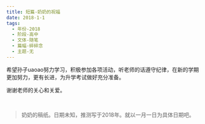 ```yaml
---
title: 短篇-奶奶的祝福
date: 2018-1-1
tags:
  - 年份-2018
  - 阶段-高中
  - 文体-随笔
  - 篇幅-碎碎念
  - 主题-无
---
```


希望孙子uaoao努力学习，积极参加各项活动，听老师的话遵守纪律，在新的学期更加努力，更有长进，为升学考试做好充分准备。

谢谢老师的关心和关爱。

<br>

> 奶奶的稿纸。日期未知，推测写于2018年。就以一月一日为具体日期吧。
